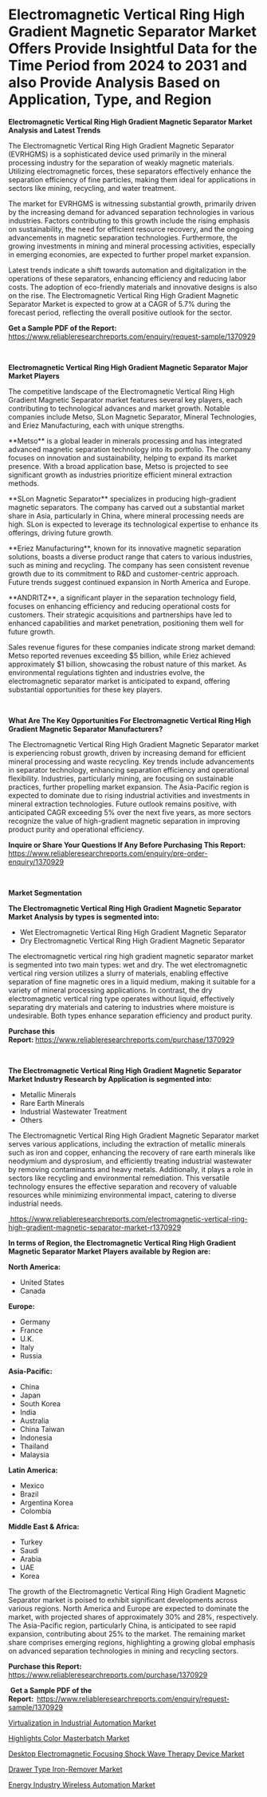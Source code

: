 <p><h1>Electromagnetic Vertical Ring High Gradient Magnetic Separator Market Offers Provide Insightful Data for the Time Period from 2024 to 2031 and also Provide Analysis Based on Application, Type, and Region</h1></p><p><strong>Electromagnetic Vertical Ring High Gradient Magnetic Separator Market Analysis and Latest Trends</strong></p>
<p><p>The Electromagnetic Vertical Ring High Gradient Magnetic Separator (EVRHGMS) is a sophisticated device used primarily in the mineral processing industry for the separation of weakly magnetic materials. Utilizing electromagnetic forces, these separators effectively enhance the separation efficiency of fine particles, making them ideal for applications in sectors like mining, recycling, and water treatment.</p><p>The market for EVRHGMS is witnessing substantial growth, primarily driven by the increasing demand for advanced separation technologies in various industries. Factors contributing to this growth include the rising emphasis on sustainability, the need for efficient resource recovery, and the ongoing advancements in magnetic separation technologies. Furthermore, the growing investments in mining and mineral processing activities, especially in emerging economies, are expected to further propel market expansion.</p><p>Latest trends indicate a shift towards automation and digitalization in the operations of these separators, enhancing efficiency and reducing labor costs. The adoption of eco-friendly materials and innovative designs is also on the rise. The Electromagnetic Vertical Ring High Gradient Magnetic Separator Market is expected to grow at a CAGR of 5.7% during the forecast period, reflecting the overall positive outlook for the sector.</p></p>
<p><strong>Get a Sample PDF of the Report:&nbsp;</strong> <a href="https://www.reliableresearchreports.com/enquiry/request-sample/1370929?utm_campaign=16&utm_medium=2&utm_source=Github&utm_content=ia&utm_term=06122024&utm_id=electromagnetic-vertical-ring-high-gradient-magnetic-separator">https://www.reliableresearchreports.com/enquiry/request-sample/1370929</a></p>
<p>&nbsp;</p>
<p><strong>Electromagnetic Vertical Ring High Gradient Magnetic Separator Major Market Players</strong></p>
<p><p>The competitive landscape of the Electromagnetic Vertical Ring High Gradient Magnetic Separator market features several key players, each contributing to technological advances and market growth. Notable companies include Metso, SLon Magnetic Separator, Mineral Technologies, and Eriez Manufacturing, each with unique strengths.</p><p>**Metso** is a global leader in minerals processing and has integrated advanced magnetic separation technology into its portfolio. The company focuses on innovation and sustainability, helping to expand its market presence. With a broad application base, Metso is projected to see significant growth as industries prioritize efficient mineral extraction methods.</p><p>**SLon Magnetic Separator** specializes in producing high-gradient magnetic separators. The company has carved out a substantial market share in Asia, particularly in China, where mineral processing needs are high. SLon is expected to leverage its technological expertise to enhance its offerings, driving future growth.</p><p>**Eriez Manufacturing**, known for its innovative magnetic separation solutions, boasts a diverse product range that caters to various industries, such as mining and recycling. The company has seen consistent revenue growth due to its commitment to R&D and customer-centric approach. Future trends suggest continued expansion in North America and Europe.</p><p>**ANDRITZ**, a significant player in the separation technology field, focuses on enhancing efficiency and reducing operational costs for customers. Their strategic acquisitions and partnerships have led to enhanced capabilities and market penetration, positioning them well for future growth.</p><p>Sales revenue figures for these companies indicate strong market demand: Metso reported revenues exceeding $5 billion, while Eriez achieved approximately $1 billion, showcasing the robust nature of this market. As environmental regulations tighten and industries evolve, the electromagnetic separator market is anticipated to expand, offering substantial opportunities for these key players.</p></p>
<p>&nbsp;</p>
<p><strong>What Are The Key Opportunities For Electromagnetic Vertical Ring High Gradient Magnetic Separator Manufacturers?</strong></p>
<p><p>The Electromagnetic Vertical Ring High Gradient Magnetic Separator market is experiencing robust growth, driven by increasing demand for efficient mineral processing and waste recycling. Key trends include advancements in separator technology, enhancing separation efficiency and operational flexibility. Industries, particularly mining, are focusing on sustainable practices, further propelling market expansion. The Asia-Pacific region is expected to dominate due to rising industrial activities and investments in mineral extraction technologies. Future outlook remains positive, with anticipated CAGR exceeding 5% over the next five years, as more sectors recognize the value of high-gradient magnetic separation in improving product purity and operational efficiency.</p></p>
<p><strong>Inquire or Share Your Questions If Any Before Purchasing This Report:</strong> <a href="https://www.reliableresearchreports.com/enquiry/pre-order-enquiry/1370929?utm_campaign=16&utm_medium=2&utm_source=Github&utm_content=ia&utm_term=06122024&utm_id=electromagnetic-vertical-ring-high-gradient-magnetic-separator">https://www.reliableresearchreports.com/enquiry/pre-order-enquiry/1370929</a></p>
<p>&nbsp;</p>
<p><strong>Market Segmentation</strong></p>
<p><strong>The Electromagnetic Vertical Ring High Gradient Magnetic Separator Market Analysis by types is segmented into:</strong></p>
<p><ul><li>Wet Electromagnetic Vertical Ring High Gradient Magnetic Separator</li><li>Dry Electromagnetic Vertical Ring High Gradient Magnetic Separator</li></ul></p>
<p><p>The electromagnetic vertical ring high gradient magnetic separator market is segmented into two main types: wet and dry. The wet electromagnetic vertical ring version utilizes a slurry of materials, enabling effective separation of fine magnetic ores in a liquid medium, making it suitable for a variety of mineral processing applications. In contrast, the dry electromagnetic vertical ring type operates without liquid, effectively separating dry materials and catering to industries where moisture is undesirable. Both types enhance separation efficiency and product purity.</p></p>
<p><strong>Purchase this Report:&nbsp;</strong><a href="https://www.reliableresearchreports.com/purchase/1370929?utm_campaign=16&utm_medium=2&utm_source=Github&utm_content=ia&utm_term=06122024&utm_id=electromagnetic-vertical-ring-high-gradient-magnetic-separator">https://www.reliableresearchreports.com/purchase/1370929</a></p>
<p>&nbsp;</p>
<p><strong>The Electromagnetic Vertical Ring High Gradient Magnetic Separator Market Industry Research by Application is segmented into:</strong></p>
<p><ul><li>Metallic Minerals</li><li>Rare Earth Minerals</li><li>Industrial Wastewater Treatment</li><li>Others</li></ul></p>
<p><p>The Electromagnetic Vertical Ring High Gradient Magnetic Separator market serves various applications, including the extraction of metallic minerals such as iron and copper, enhancing the recovery of rare earth minerals like neodymium and dysprosium, and efficiently treating industrial wastewater by removing contaminants and heavy metals. Additionally, it plays a role in sectors like recycling and environmental remediation. This versatile technology ensures the effective separation and recovery of valuable resources while minimizing environmental impact, catering to diverse industrial needs.</p></p>
<p><a href="https://www.reliableresearchreports.com/electromagnetic-vertical-ring-high-gradient-magnetic-separator-market-r1370929?utm_campaign=16&utm_medium=2&utm_source=Github&utm_content=ia&utm_term=06122024&utm_id=electromagnetic-vertical-ring-high-gradient-magnetic-separator">&nbsp;https://www.reliableresearchreports.com/electromagnetic-vertical-ring-high-gradient-magnetic-separator-market-r1370929</a></p>
<p><strong>In terms of Region, the Electromagnetic Vertical Ring High Gradient Magnetic Separator Market Players available by Region are:</strong></p>
<p>
    <p> <strong> North America: </strong>
        <ul>
            <li>United States</li>
            <li>Canada</li>
        </ul>
        </p> 
    <p> <strong> Europe: </strong>
        <ul>
            <li>Germany</li>
            <li>France</li>
            <li>U.K.</li>
            <li>Italy</li>
            <li>Russia</li>
        </ul>
        </p> 
    <p> <strong> Asia-Pacific: </strong>
        <ul>
            <li>China</li>
            <li>Japan</li>
            <li>South Korea</li>
            <li>India</li>
            <li>Australia</li>
            <li>China Taiwan</li>
            <li>Indonesia</li>
            <li>Thailand</li>
            <li>Malaysia</li>
        </ul>
        </p> 
    <p> <strong> Latin America: </strong>
        <ul>
            <li>Mexico</li>
            <li>Brazil</li>
            <li>Argentina Korea</li>
            <li>Colombia</li>
        </ul>
        </p> 
    <p> <strong> Middle East & Africa: </strong>
        <ul>
            <li>Turkey</li>
            <li>Saudi</li>
            <li>Arabia</li>
            <li>UAE</li>
            <li>Korea</li>
        </ul>
    </p>
    </p>
<p><p>The growth of the Electromagnetic Vertical Ring High Gradient Magnetic Separator market is poised to exhibit significant developments across various regions. North America and Europe are expected to dominate the market, with projected shares of approximately 30% and 28%, respectively. The Asia-Pacific region, particularly China, is anticipated to see rapid expansion, contributing about 25% to the market. The remaining market share comprises emerging regions, highlighting a growing global emphasis on advanced separation technologies in mining and recycling sectors.</p></p>
<p><strong>Purchase this Report: </strong><a href="https://www.reliableresearchreports.com/purchase/1370929?utm_campaign=16&utm_medium=2&utm_source=Github&utm_content=ia&utm_term=06122024&utm_id=electromagnetic-vertical-ring-high-gradient-magnetic-separator">https://www.reliableresearchreports.com/purchase/1370929</a></p>
<p>&nbsp;<strong>Get a Sample PDF of the Report:&nbsp;&nbsp;</strong><a href="https://www.reliableresearchreports.com/enquiry/request-sample/1370929?utm_campaign=16&utm_medium=2&utm_source=Github&utm_content=ia&utm_term=06122024&utm_id=electromagnetic-vertical-ring-high-gradient-magnetic-separator">https://www.reliableresearchreports.com/enquiry/request-sample/1370929</a></p>
<p><strong></strong></p>
<p><p><a href="https://www.linkedin.com/pulse/t-insight-dial-ziosf?utm_campaign=16&utm_medium=2&utm_source=Github&utm_content=ia&utm_term=06122024&utm_id=electromagnetic-vertical-ring-high-gradient-magnetic-separator">Virtualization in Industrial Automation Market</a></p><p><a href="https://github.com/YashRP12/Market-Research-Report-List-6/blob/main/highlights-color-masterbatch-market.md?utm_campaign=16&utm_medium=2&utm_source=Github&utm_content=ia&utm_term=06122024&utm_id=electromagnetic-vertical-ring-high-gradient-magnetic-separator">Highlights Color Masterbatch Market</a></p><p><a href="https://issuu.com/reportprime-2/docs/desktop-electromagnetic-focusing-shock-wave-therap?utm_campaign=16&utm_medium=2&utm_source=Github&utm_content=ia&utm_term=06122024&utm_id=electromagnetic-vertical-ring-high-gradient-magnetic-separator">Desktop Electromagnetic Focusing Shock Wave Therapy Device Market</a></p><p><a href="https://github.com/JosephineMcguire65/Market-Research-Report-List-1/blob/main/drawer-type-iron-remover-market.md?utm_campaign=16&utm_medium=2&utm_source=Github&utm_content=ia&utm_term=06122024&utm_id=electromagnetic-vertical-ring-high-gradient-magnetic-separator">Drawer Type Iron-Remover Market</a></p><p><a href="https://issuu.com/reportprime-2/docs/energy-industry-wireless-automation-market-size-20?utm_campaign=16&utm_medium=2&utm_source=Github&utm_content=ia&utm_term=06122024&utm_id=electromagnetic-vertical-ring-high-gradient-magnetic-separator">Energy Industry Wireless Automation Market</a></p></p>